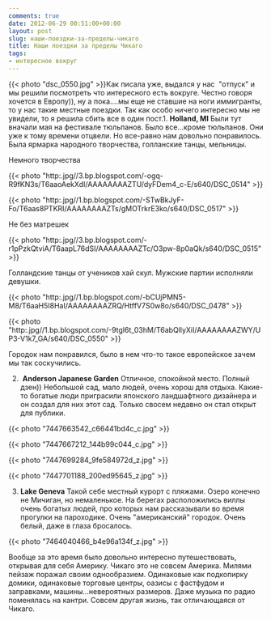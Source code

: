 ```yaml
---
comments: true
date: 2012-06-29 00:51:00+00:00
layout: post
slug: наши-поездки-за-пределы-чикаго
title: Наши поездки за пределы Чикаго
tags:
- интересное вокруг
---
```


{{< photo "dsc_0550.jpg" >}}Как писала уже, выдался у нас  "отпуск" и мы решили посмотреть что интересного есть вокруге. Честно говоря хочется в Европу)), ну а пока....мы еще не ставшие на ноги иммигранты, то у нас такие местные поездки.
Так как особо ничего интересно мы не увидели, то я решила сбить все в один пост.1. **Holland, MI**
Были тут вначали мая на фестивале тюльпанов. Было все...кроме тюльпанов. Они уже к тому времени отцвели. Но все-равно нам довольно понравилось. Была ярмарка народного творчества, голланские танцы, мельницы.

Немного творчества


{{< photo "http:.jpg//3.bp.blogspot.com/-ogq-R9fKN3s/T6aaoAekXdI/AAAAAAAAZTU/dyFDem4_c-E/s640/DSC_0514" >}}




{{< photo "http:.jpg//1.bp.blogspot.com/-STwBkJyF-Fo/T6aas8PTKRI/AAAAAAAAZTs/gMOTrkrE3ko/s640/DSC_0517" >}}


Не без матрешек


{{< photo "http:.jpg//3.bp.blogspot.com/-r1pPzkQtviA/T6aapL76dSI/AAAAAAAAZTc/O3pw-8p0aQk/s640/DSC_0515" >}}


Голландские танцы от учеников хай скул. Мужские партии исполняли девушки.


{{< photo "http:.jpg//1.bp.blogspot.com/-bCUjPMN5-M8/T6aaH5I8HaI/AAAAAAAAZRQ/HtffV7S0w8o/s640/DSC_0478" >}}




{{< photo "http:.jpg//1.bp.blogspot.com/-9tgl6t_03hM/T6abQllyXiI/AAAAAAAAZWY/UP3-V1k7_GA/s640/DSC_0550" >}}


Городок нам понравился, было в нем что-то такое европейское зачем мы так соскучились.

2.  **Anderson Japanese Garden**
Отличное, спокойной место. Полный дзен)) Небольшой сад, мало людей, очень хорош для отдыха. Какие-то богатые люди приграсили японского ландшафтного дизайнера и он создал для них этот сад. Только свосем недавно он стал открыт для публики.


{{< photo "7447663542_c66441bd4c_c.jpg" >}}




{{< photo "7447667212_144b99c044_c.jpg" >}}




{{< photo "7447699284_9fe584972d_z.jpg" >}}







{{< photo "7447701188_200ed95645_z.jpg" >}}





3. **Lake Geneva**
Такой себе местный курорт с пляжами. Озеро конечно не Мичиган, но немаленькое. На берегах расположились виллы очень богатых людей, про которых нам рассказывали во время прогулки на пароходике. Очень "американский" городок. Очень белый, даже в глаза бросалось.


{{< photo "7464040466_b4e96a134f_z.jpg" >}}


Вообще за это время было довольно интересно путешествовать, открывая для себя Америку. Чикаго это не совсем Америка. Милями пейзаж поражал своим однообразием. Одинаковые как подкопирку домики, одинаковые торговые центры, оазисы с фастфудом и заправками, машины...невероятных размеров. Даже музыка по радио поменялась на кантри. Совсем другая жизнь, так отличающаяся от Чикаго.



